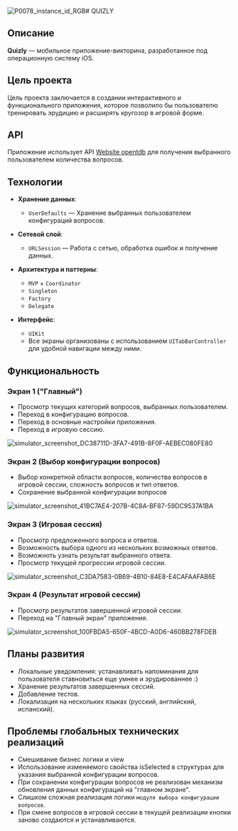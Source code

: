 ![P0078_instance_id_RGB](https://github.com/user-attachments/assets/55121e5d-9968-4d14-a00d-b35cc2419e62)# QUIZLY

## Описание

**Quizly** — мобильное приложение-викторина, разработанное под операционную систему iOS.

## Цель проекта
Цель проекта заключается в создании интерактивного и функционального приложения, которое позволило бы пользователю тренировать эрудицию и расширять кругозор в игровой форме.

## API

Приложение использует API [Website opentdb](https://opentdb.com/) для получения выбранного пользователем количества вопросов.

## Технологии

- **Хранение данных**:
  - `UserDefaults` — Хранение выбранных пользователем конфигураций вопросов.

- **Сетевой слой**:
  - `URLSession` — Работа с сетью, обработка ошибок и получение данных.

- **Архитектура и паттерны**:
  - `MVP` + `Coordinator`
  - `Singleton`
  - `Factory`
  - `Delegate`
    
- **Интерфейс**:
  - `UIKit`
  - Все экраны организованы с использованием `UITabBarController` для удобной навигации между ними.

## Функциональность

### Экран 1 ("Главный")

- Просмотр текущих категорий вопросов, выбранных пользователем. 
- Переход в конфигурацию вопросов. 
- Переход в основные настройки приложения. 
- Переход в игровую сессию.
  
![simulator_screenshot_DC38711D-3FA7-491B-8F0F-AEBEC080FE80](https://github.com/user-attachments/assets/ff7885d7-c71d-4c4f-bb69-5e1a717be279)

### Экран 2 (Выбор конфигурации вопросов)

- Выбор конкретной области вопросов, количества вопросов в игровой сессии, сложность вопросов и тип ответов. 
- Сохранение выбранной конфигурации вопросов

![simulator_screenshot_41BC7AE4-207B-4C8A-BF87-59DC9537A1BA](https://github.com/user-attachments/assets/8103c3e1-7442-442a-984b-17310ac96503)


### Экран 3 (Игровая сессия)

- Просмотр предложенного вопроса и ответов.
- Возможность выбора одного из нескольких возможных ответов.
- Возможноть узнать результат выбранного ответа. 
- Просмотр текущей прогрессии игровой сессии. 

![simulator_screenshot_C3DA7583-0B69-4B10-84E8-E4CAFAAFAB6E](https://github.com/user-attachments/assets/1120a532-ff32-4c52-8a31-75008bb9f617)

### Экран 4 (Результат игровой сессии)

- Просмотр результатов завершенной игровой сессии.
- Переход на "Главный экран" приложения.

![simulator_screenshot_100FBDA5-650F-4BCD-A0D6-460BB278FDEB](https://github.com/user-attachments/assets/5c59c4f5-a383-421c-acbf-b06454e913d7)


## Планы развития

- Локальные уведомления: устанавливать напоминания для пользователя ставновиться еще умнее и эрудированнее :) 
- Хранение результатов завершенных сессий.
- Добавление тестов.
- Локализация на нескольких языках (русский, английский, испанский).

## Проблемы глобальных технических реализаций
- Смешивание бизнес логики и view
- Использование изменяемого свойства isSelected в структурах для указания выбранной конфигурации вопросов. 
- При сохранении конфигурации вопросов не реализован механизм обновления данных конфигураций на "главном экране".
- Слишком сложная реализация логики `модуля выбора конфигурации вопросов`. 
- При смене вопросов в игровой сессии в текущей реализации кнопки заново создаются и устанавливаются. 

